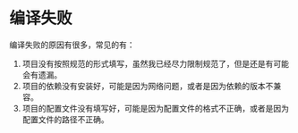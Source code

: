 # 编译失败

编译失败的原因有很多，常见的有：

1. 项目没有按照规范的形式填写，虽然我已经尽力限制规范了，但是还是有可能会有遗漏。
2. 项目的依赖没有安装好，可能是因为网络问题，或者是因为依赖的版本不兼容。
3. 项目的配置文件没有填写好，可能是因为配置文件的格式不正确，或者是因为配置文件的路径不正确。
